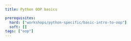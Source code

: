 ```yaml
---
title: Python OOP basics

prerequisites:
  hard: ["workshops/python-specific/basic-intro-to-oop"]
  soft: []
tags: ["oop"]
---
```

